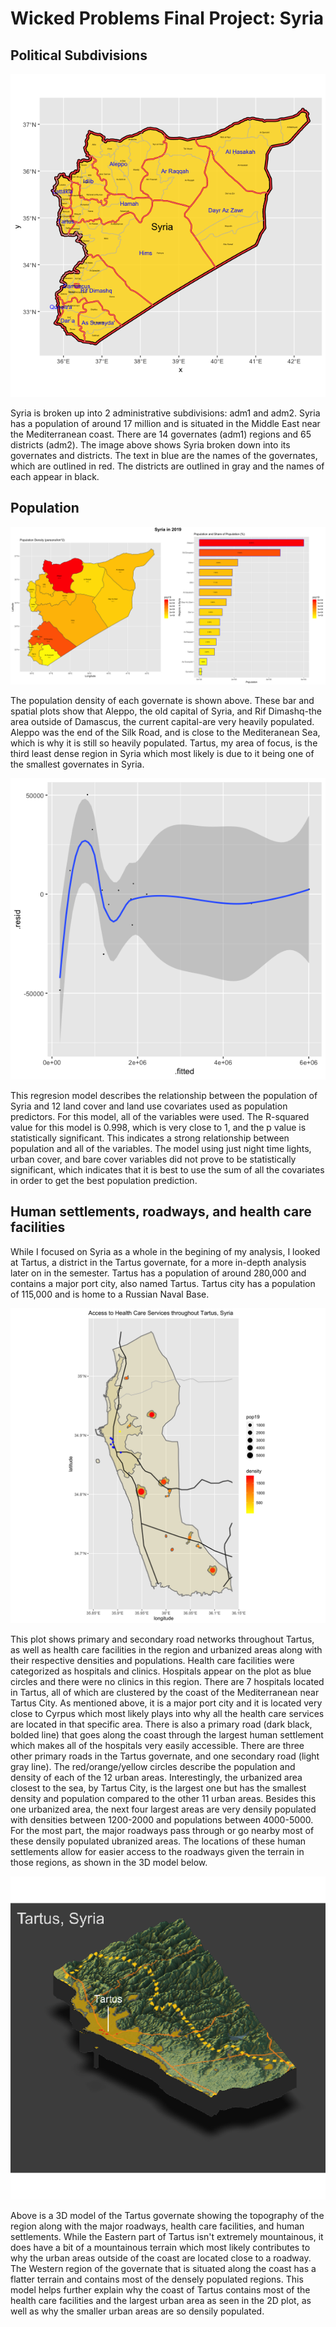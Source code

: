 # Wicked Problems Final Project: Syria

## Political  Subdivisions 

![](syria_politicalsubdivisions.png)

Syria is broken up into 2 administrative subdivisions: adm1 and adm2. Syria has a population of around 17 million and is situated in the Middle East near the Mediterranean coast. There are 14 governates (adm1) regions and 65 districts (adm2). The image above shows Syria broken down into its governates and districts. The text in blue are the names of the governates, which are outlined in red. The districts are outlined in gray and the names of each appear in black.

## Population

![](syria_project1_final.png)


The population density of each governate is shown above. These bar and spatial plots show that Aleppo, the old capital of Syria, and Rif Dimashq-the area outside of Damascus, the current capital-are very heavily populated. Aleppo was the end of the Silk Road, and is close to the Mediteranean Sea, which is why it is still so heavily populated. Tartus, my area of focus, is the third least dense region in Syria which most likely is due to it being one of the smallest governates in Syria.

![](residual_allvariables.png)

This regresion model describes the relationship between the population of Syria and 12 land cover and land use covariates used as population predictors. For this model, all of the variables were used. The R-squared value for this  model is 0.998, which is very close to 1, and the p value is statistically significant. This indicates a strong relationship between population and all of the variables. The model using just night time lights, urban cover, and bare cover variables did not prove to be statistically significant, which indicates that it is best to use the sum of all the covariates in order to get the best population prediction.

## Human settlements, roadways, and health care facilities

While I focused on Syria as a whole in the begining of my analysis, I looked at Tartus, a district in the Tartus governate, for a more in-depth analysis later on in the semester. Tartus has a population of around 280,000 and contains a major port city, also named Tartus. Tartus city has a population of 115,000 and is home to a Russian Naval Base.

![](Tartus_hcf_and_roads.png)

This plot shows primary and secondary road networks throughout Tartus, as well as health care facilities in the region and  urbanized areas along with their respective densities and populations. Health care facilities were categorized as hospitals and clinics. Hospitals appear on the plot as blue circles and there were no clinics in this region. There are 7 hospitals located in Tartus, all of which are clustered by the coast of the Mediterranean near Tartus City. As mentioned above, it is a major port city and it is located very close to Cyrpus which most likely plays into why all the health care services are located in that specific area. There is also a primary road (dark black, bolded line) that goes along the coast through the largest human settlement which makes all of the hospitals very easily accessible. There are three other primary roads in the Tartus governate, and one secondary road (light gray line). The red/orange/yellow circles describe the population and density of each of the 12 urban areas. Interestingly, the urbanized area closest to the sea, by Tartus City, is the largest one but has the smallest density and population compared to  the other 11 urban areas. Besides this one urbanized area, the next four largest areas are very densily populated with densities between 1200-2000 and populations between 4000-5000. For the most part, the major roadways pass through or go nearby most of these densily populated ubranized areas. The locations of these human settlements allow for easier access to the roadways given the terrain in those regions, as shown in the 3D model below.




![](tartus_topo_final_project.png)

Above is a 3D model of the Tartus governate showing the topography of the region along with the major roadways, health care facilities, and human settlements. While the Eastern part of Tartus isn't extremely mountainous, it does have a bit of a mountainous terrain which most likely contributes to why the urban areas outside of the coast are located close to a roadway. The Western region of the governate that is situated along the coast has a flatter terrain and contains most of the densely populated regions. This model helps further explain why the coast of Tartus contains most of the health care facilities and the largest urban area as seen in the 2D plot, as well as why the smaller urban areas are so densily populated.
